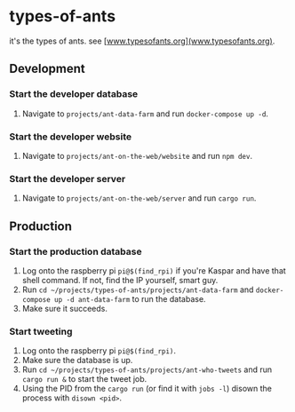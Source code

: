 # types-of-ants

it's the types of ants. see [www.typesofants.org](www.typesofants.org).

## Development

### Start the developer database

1. Navigate to `projects/ant-data-farm` and run `docker-compose up -d`.

### Start the developer website

1. Navigate to `projects/ant-on-the-web/website` and run `npm dev`.

### Start the developer server

1. Navigate to `projects/ant-on-the-web/server` and run `cargo run`.

## Production

### Start the production database

1. Log onto the raspberry pi `pi@$(find_rpi)` if you're Kaspar and have that
   shell command. If not, find the IP yourself, smart guy.
1. Run `cd ~/projects/types-of-ants/projects/ant-data-farm` and
   `docker-compose up -d ant-data-farm` to run the database.
1. Make sure it succeeds.

### Start tweeting

1. Log onto the raspberry pi `pi@$(find_rpi)`.
1. Make sure the database is up.
1. Run `cd ~/projects/types-of-ants/projects/ant-who-tweets` and run
   `cargo run &` to start the tweet job.
1. Using the PID from the `cargo run` (or find it with `jobs -l`) disown the
   process with `disown <pid>`.
